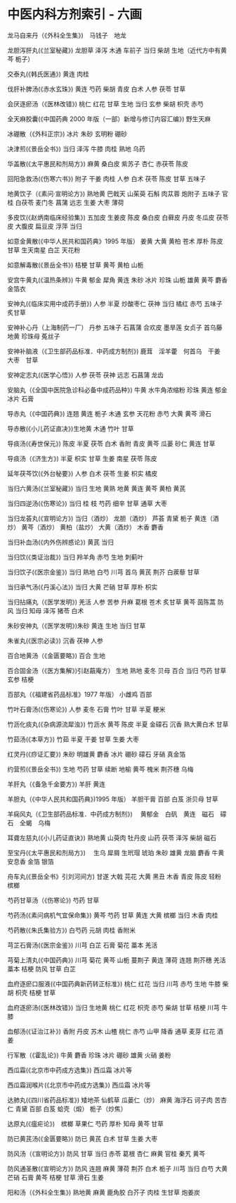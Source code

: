 # 中医内科方剂索引 - 六画

龙马自来丹（《外科全生集》)　马钱子　地龙

龙胆泻肝丸(《兰室秘藏》) 龙胆草 泽泻 木通 车前子 当归 柴胡 生地（近代方中有黄芩 栀子）

交泰丸(《韩氏医通》) 黄连 肉桂

伐肝补脾汤(《赤水玄珠》) 黄连 芍药 柴胡 青皮 白术 人参 茯苓 甘草

会厌逐瘀汤（《医林改错》) 桃仁 红花 甘草 生地 当归 玄参 柴胡 枳壳 赤芍

全天麻胶囊(《中国药典 2000 年版（一部）新增与修订内容汇编》) 野生天麻

冰硼散（《外科正宗》) 冰片 朱砂 玄明粉 硼砂

决津煎(《景岳全书》) 当归 泽泻 牛膝 肉桂 熟地 乌药

华盖散(《太平惠民和剂局方》) 麻黄 桑白皮 紫苏子 杏仁 赤茯苓 陈皮

回阳急救汤(《伤寒六书》) 附子 干姜 肉桂 人参 白术 茯苓 陈皮 甘草 五味子

地黄饮子（《素问·宣明论方》) 熟地黄 巴戟天 山茱萸 石斛 肉苁蓉 炮附子 五味子 官桂 白茯苓 麦门冬 菖蒲 远志 生姜 大枣 薄荷

多皮饮(《赵炳南临床经验集》) 五加皮 生姜皮 陈皮 桑白皮 白藓皮 丹皮 冬瓜皮 茯苓皮 大腹皮 扁豆皮 浮萍 当归

如意金黄散(《中华人民共和国药典》1995 年版） 姜黄 大黄 黄柏 苍术 厚朴 陈皮 甘草 生天南星 白芷 天花粉

如意解毒散(《景岳全书》) 桔梗 甘草 黄芩 黄柏 山栀

安宫牛黄丸(《温热条辨》) 牛黄 郁金 犀角 黄连 朱砂 冰片 珍珠 山栀 雄黄 黄芩 麝香 金箔衣

安神丸(《临床实用中成药手册》) 人参 半夏 炒酸枣仁 茯神 当归 橘红 赤芍 五味子 炙甘草

安神补心丹（上海制药一厂） 丹参 五味子 石菖蒲 合欢皮 墨旱莲 女贞子 首乌藤 地黄 珍珠母 菟丝子

安神补脑液（《卫生部药品标准．中药成方制剂》) 鹿茸　淫羊藿　何首乌　干姜　大枣　甘草

安神定志丸(《医学心悟》) 人参 茯苓 茯神 远志 石菖蒲 龙齿

安脑丸（《全国中医院急诊科必备中成药品种》) 牛黄 水牛角浓缩粉 珍珠 黄连 郁金 冰片 石膏

导赤丸（《中国药典》) 连翘 黄连 栀子 木通 玄参 天花粉 赤芍 大黄 黄芩 滑石

导赤散(《小儿药证直决》)生地黄 木通 竹叶 甘草

导痰汤(《寿世保元》) 陈皮 半夏 茯苓 白术 香附 青皮 黄芩 瓜蒌 砂仁 黄连 甘草

导痰汤（《济生方》) 半夏 枳实 甘草 生姜 南星 茯苓 陈皮

延年茯芩饮(《外台秘要》) 人参 白术 茯苓 生姜 枳实 橘皮

当归六黄汤(《兰室秘藏》) 当归 生地 黄熟 地黄 黄连 黄芩 黄柏 黄芪

当归四逆汤(《伤寒论》) 当归 桂 枝 芍药 细辛 甘草 通草 大枣

当归龙荟丸(《宣明论方》) 当归（酒炒） 龙胆（酒炒） 芦荟 青黛 栀子 黄连（酒炒） 黄芩（酒炒） 黄柏（盐炒） 大黄（酒炒） 木香 麝香

当归补血汤(《内外伤辨惑论》) 黄芪 当归

当归饮(《类证治裁》) 当归 羚羊角 赤芍 生地 刺蓟叶

当归饮子(《医宗金鉴》) 当归 熟地 白芍 川芎 首乌 黄芪 荆芥 白蒺藜 甘草

当归承气汤(《丹溪心法》) 当归 大黄 芒硝 甘草 厚朴 枳实

当归拈痛丸（《医学发明》) 羌活 人参 苦参 升麻 葛根 苍术 炙甘草 黄芩 茵陈蒿 防风 当归 知母 泽泻 猪苓 白术

朱砂安神丸（《医学发明》)朱砂 黄连 生地 当归 甘草

朱雀丸(《医宗必读》) 沉香 茯神 人参

百合地黄汤（《金匮要略》) 百合 生地

百合固金汤（《医方集解》)引赵蕺庵方） 生地 熟地 麦冬 贝母 百合 当归 芍药 甘草 玄参 桔梗

百部丸（《福建省药品标准》1977 年版） 小雌鸡 百部

竹叶石膏汤(《伤寒论》) 人参 麦冬 石膏 竹叶 甘草 半夏 粳米

竹沥化痰丸(《杂病源流犀浊》) 竹沥水 黄芩 陈皮 半夏 金礞石 沉香 熟大黄白术 甘草

竹茹汤(《本草方》) 竹茹 半夏 干姜 甘草 生姜 大枣

红灵丹(《痧证汇要》) 朱砂 明雄黄 麝香 冰片 硼砂 礞石 牙硝 真金箔

约营煎(《景岳全书》) 生地 芍药 甘草 续断 地榆 黄芩 槐米 荆芥穗 乌梅

羊肝丸（《备急千金要方》) 羊肝 黄连

羊胆丸（《中华人民共和国药典》)1995 年版） 羊胆干膏 百部 白芨 浙贝母 甘草

羊痫风丸（《卫生部药品标准．中药成方制剂》)　 黄郁金　白矾　黄连　磁石　礞石　全蝎　乌梅

耳聋左慈丸(《小儿药证直诀》) 熟地黄 山萸肉 牡丹皮 山药 茯苓 泽泻 柴胡 磁石

至宝丹(《太平惠民和剂局方》)　 生乌 犀屑 生玳瑁 琥珀 朱砂 雄黄 龙脑 麝香 牛黄 安息香 金箔 银箔

舟车丸(《景岳全书》引刘河间方) 甘遂 大戟 芫花 大黄 黑丑 木香 青皮 陈皮 轻粉 槟榔

芍药甘草汤（《伤寒论》) 芍药 甘草

芍药汤(《素问病机气宜保命集》) 黄芩 芍药 甘草 黄连 大黄 槟榔 当归 木香 肉桂

芍药散(《朱氏集验方》) 白芍药 元胡 肉桂 香附米

芎芷石膏汤(《医宗金鉴》) 川芎 白芷 石膏 菊花 藁本 羌活

芎菊上清丸(《中国药典》) 川芎 菊花 黄芩 山栀 蔓荆子 黄连 薄荷 连翘 荆芥穗 羌活 藁本 桔梗 防风 甘草 白芷

血府逐瘀口服液(《中国药典新药转正标准》) 桃仁 红花 当归 川芎 赤芍 生地 牛膝 柴胡 枳壳 桔梗 甘草

血府逐瘀汤(《医林改错》) 当归 生地黄 桃仁 红花 枳壳 赤芍 柴胡 甘草 桔梗 川芎 牛膝

血郁汤(《证治江补》) 香附 丹皮 苏木 山楂 桃仁 赤芍 山甲 降香 通草 麦芽 红花 酒 姜

行军散（《霍乱论》) 牛黄 麝香 珍珠 冰片 硼砂 雄黄 火硝 姜粉

西瓜霜(《北京市中药成方选集》) 西瓜霜 冰片等

西瓜霜润喉片(《北京市中药成方选集》) 西瓜霜 冰片等

达肺丸(《四川省药品标准》) 矮地茶 仙鹤草 瓜蒌仁（炒） 麻黄 海浮石 诃子肉 苦杏仁 青黛 百部 白芨 蛤壳（煅） 栀子（炒焦）

达原丸(《瘟疟论》)　槟榔 草果仁 芍药 厚朴 知母 黄芩 甘草

防已黄芪汤(《金匮要略》) 防已 黄芪 白术 甘草 生姜 大枣

防风汤（《宣明论方》) 防风 甘草 当归 赤苓 葛根 杏仁 麻黄 官桂 秦艽 黄芩

防风通圣散(《宣明论方》) 防风 连翘 麻黄 薄荷 荆芥 白术 栀子 川芎 当归 白芍 大黄 芒硝 石膏 黄芩 桔梗 甘草 滑石 生姜

阳和汤（《外科全生集》) 熟地黄 麻黄 鹿角胶 白芥子 肉桂 生甘草 炮姜炭
